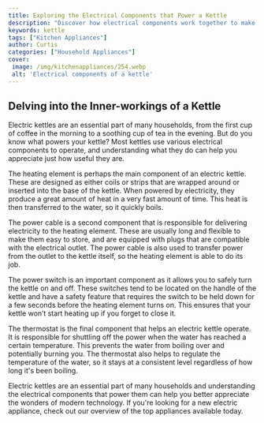 ```yaml
---
title: Exploring the Electrical Components that Power a Kettle
description: "Discover how electrical components work together to make a kettle function From connecting wires to heating elements find out the basics of powering a kettle"
keywords: kettle
tags: ["Kitchen Appliances"]
author: Curtis
categories: ["Household Appliances"]
cover: 
 image: /img/kitchenappliances/254.webp
 alt: 'Electrical components of a kettle'
---
```

## Delving into the Inner-workings of a Kettle
Electric kettles are an essential part of many households, from the first cup of coffee in the morning to a soothing cup of tea in the evening. But do you know what powers your kettle? Most kettles use various electrical components to operate, and understanding what they do can help you appreciate just how useful they are. 

The heating element is perhaps the main component of an electric kettle. These are designed as either coils or strips that are wrapped around or inserted into the base of the kettle. When powered by electricity, they produce a great amount of heat in a very fast amount of time. This heat is then transferred to the water, so it quickly boils. 

The power cable is a second component that is responsible for delivering electricity to the heating element. These are usually long and flexible to make them easy to store, and are equipped with plugs that are compatible with the electrical outlet. The power cable is also used to transfer power from the outlet to the kettle itself, so the heating element is able to do its job.

The power switch is an important component as it allows you to safely turn the kettle on and off. These switches tend to be located on the handle of the kettle and have a safety feature that requires the switch to be held down for a few seconds before the heating element turns on. This ensures that your kettle won’t start heating up if you forget to close it. 

The thermostat is the final component that helps an electric kettle operate. It is responsible for shuttling off the power when the water has reached a certain temperature. This prevents the water from boiling over and potentially burning you. The thermostat also helps to regulate the temperature of the water, so it stays at a consistent level regardless of how long it's been boiling. 

Electric kettles are an essential part of many households and understanding the electrical components that power them can help you better appreciate the wonders of modern technology. If you're looking for a new electric appliance, check out our overview of the top appliances available today.
